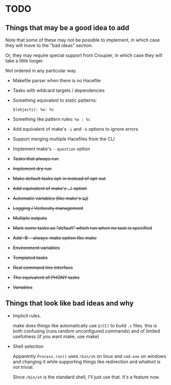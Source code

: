 # TODO

## Things that may be a good idea to add

Note that some of these may not be possible to implement,
in which case they will move to the "bad ideas" section.

Or, they may require special support from Croupier, in which
case they will take a little longer.

Not ordered in any particular way.

* Makefile parser when there is no Hacefile
* Tasks with wildcard targets / dependencies
* Something equivalent to static patterns:

  `$(objects): %o: %c`

* Something like pattern rules: `%o : %c`
* Add equivalent of make's `-i` and `-k` options to
  ignore errors
* Support merging multiple Hacefiles from the CLI
* Implement make's `--question` option

* ~~Tasks that always run~~
* ~~Implement dry run~~
* ~~Make default tasks opt-in instead of opt-out~~
* ~~Add equivalent of make's `-f` option~~
* ~~Automatic variables (like make's `$@`)~~
* ~~Logging / Verbosity management~~
* ~~Multiple outputs~~
* ~~Mark some tasks as "default" which run when no task is specified~~
* ~~Add -B --always-make option like make~~
* ~~Environment variables~~
* ~~Templated tasks~~
* ~~Real command line interface~~
* ~~The equivalent of PHONY tasks~~
* ~~Variables~~

## Things that look like bad ideas and why

* Implicit rules.

  make does things like automatically use `$(CC)` to build `.c` files.
  this is both confusing (runs random unconfigured commands)
  and of limited usefulness (if you want make, use make)

* Shell selection

  Apparently `Process.run()` uses `/bin/sh` on linux and `cmd.exe` on
  windows and changing it while supporting things like redirection and
  whatnot is not trivial.

  Since `/bin/sh` is the standard shell, I'll just use that. It's a feature
  now.
